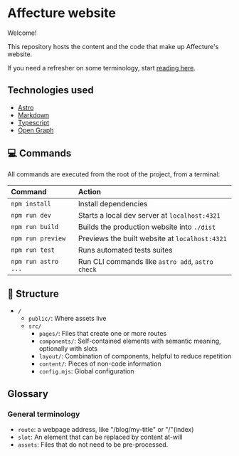 # Affecture website

Welcome!

This repository hosts the content and the code that make up Affecture's website.

If you need a refresher on some terminology, start [reading here](#glossary).

## Technologies used

- [Astro](https://astro.build/)
- [Markdown](https://www.markdownguide.org/)
- [Typescript](https://www.typescriptlang.org/)
- [Open Graph](https://ogp.me/)


## 💻 Commands

All commands are executed from the root of the project, from a terminal:

| Command             | Action                                           |
| :------------------ | :----------------------------------------------- |
| `npm install`       | Install dependencies                             |
| `npm run dev`       | Starts a local dev server at `localhost:4321`    |
| `npm run build`     | Builds the production website into `./dist`      |
| `npm run preview`   | Previews the built website at `localhost:4321`   |
| `npm run test`      | Runs automated tests suites                      |
| `npm run astro ...` | Run CLI commands like `astro add`, `astro check` |

## 📂 Structure

- `/`
  - `public/`: Where assets live
  - `src/`
    - `pages/`: Files that create one or more routes
    - `components/`: Self-contained elements with semantic meaning, optionally with slots
    - `layout/`: Combination of components, helpful to reduce repetition
    - `content/`: Pieces of non-code information
    - `config.mjs`: Global configuration

## Glossary

### General terminology

- `route`: a webpage address, like "/blog/my-title" or "/"(index)
- `slot`: An element that can be replaced by content at-will
- `assets`: Files that do not need to be pre-processed.